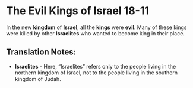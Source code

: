 The Evil Kings of Israel 18-11
================================


In the new **kingdom** of **Israel**, all the **kings** were
**evil**. Many of these kings were killed by other **Israelites** who
wanted to become king in their place.

Translation Notes:
------------------

-   **Israelites** - Here, “Israelites” refers only to the people
living
    in the northern kingdom of Israel, not to the people living in the
    southern kingdom of Judah.

